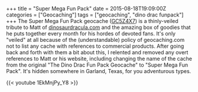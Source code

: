 +++
title = "Super Mega Fun Pack"
date = 2015-08-18T19:09:00Z
categories = ["Geocaching"]
tags = ["geocaching", "dino drac funpack"]
+++
The Super Mega Fun Pack geocache ([GC5Z4X7](http://www.geocaching.com/geocache/GC5Z4X7_super-mega-fun-pack?guid=2b17d678-ce39-469a-bb79-675f048e81f2)) is a thinly-veiled tribute to Matt of [dinosaurdracula.com](http://dinosaurdracula.com/) and the amazing box of goodies that he puts together every month for his hordes of devoted fans. It's only "veiled" at all because of the (understandable) policy of geocaching.com not to list any cache with references to commercial products. After going back and forth with them a bit about this, I relented and removed any overt references to Matt or his website, including changing the name of the cache from the original "The Dino Drac Fun Pack Geocache" to "Super Mega Fun Pack". It's hidden somewhere in Garland, Texas, for you adventurous types.

{{< youtube 1EkMnjPy_Y8 >}}